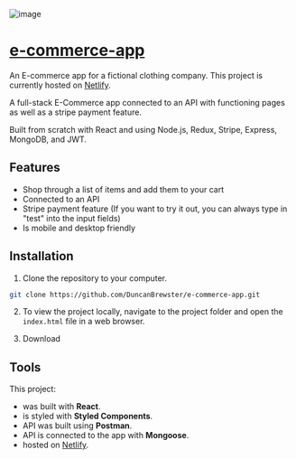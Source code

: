 ![image](https://user-images.githubusercontent.com/87501964/152612367-18a03660-3684-4e33-9fda-3af17862f9b7.png)

# [e-commerce-app](https://duncan-e-commerce-app.netlify.app/)

An E-commerce app for a fictional clothing company. This project is currently hosted on [Netlify](https://duncan-e-commerce-app.netlify.app).

A full-stack E-Commerce app connected to an API with functioning pages as well as a stripe payment feature. 

Built from scratch with React and using Node.js, Redux, Stripe, Express, MongoDB, and JWT.





## Features
* Shop through a list of items and add them to your cart
* Connected to an API 
* Stripe payment feature (If you want to try it out, you can always type in "test" into the input fields)
* Is mobile and desktop friendly

## Installation

1. Clone the repository to your computer.

```bash
git clone https://github.com/DuncanBrewster/e-commerce-app.git
```

2. To view the project locally, navigate to the project folder and open the `index.html` file in a web browser.


3. Download 



## Tools

This project:

* was built with **React**.
* is styled with **Styled Components**.
* API was built using **Postman**.
* API is connected to the app with **Mongoose**.
* hosted on [Netlify](https://duncan-e-commerce-app.netlify.app).


